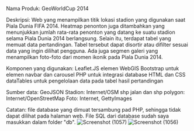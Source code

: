 Nama Produk: GeoWorldCup 2014

Deskripsi: Web yang menampilkan titik lokasi stadion yang digunakan saat Piala Dunia FIFA 2014. Heatmap penonton juga ditambahkan yang menunjukkan jumlah rata-rata penonton yang datang ke suatu stadion selama Piala Dunia 2014 berlangsung. Selain itu, terdapat tabel yang memuat data pertandingan. Tabel tersebut dapat disortir atau difilter sesuai data yang ingin dilihat pengguna. Ada juga segmen galeri yang menampilkan foto-foto dari momen ikonik pada Piala Dunia 2014.

Komponen yang digunakan: Leaflet.JS elemen WebGIS Bootstrap untuk elemen navbar dan carousel PHP untuk integrasi database HTML dan CSS dataTables untuk pengelolaan data pada tabel hasil pertandingan

Sumber data: GeoJSON Stadion: Internet/OSM shp jalan dan shp polygon: Internet/OpenStreetMap Foto: Internet, GettyImages

Catatan: file database yang dimuat tersambung pad PHP, sehingga tidak dapat dilihat pada halaman web. File SQL dari database sudah saya masukkan dalam folder "db".
![Screenshot (1057)](https://github.com/user-attachments/assets/528b89ab-9c33-4c77-b886-5e025dfae94e)
![Screenshot (1056)](https://github.com/user-attachments/assets/1b41f5f7-4c2a-4638-978b-9f46892ba949)
